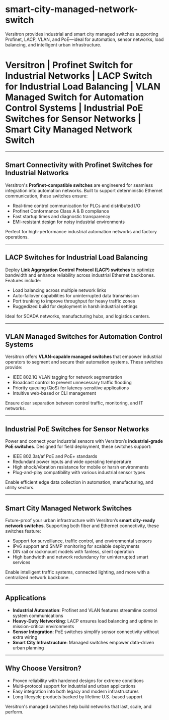 # smart-city-managed-network-switch
Versitron provides industrial and smart city managed switches supporting Profinet, LACP, VLAN, and PoE—ideal for automation, sensor networks, load balancing, and intelligent urban infrastructure.

# Versitron | Profinet Switch for Industrial Networks | LACP Switch for Industrial Load Balancing | VLAN Managed Switch for Automation Control Systems | Industrial PoE Switches for Sensor Networks | Smart City Managed Network Switch

---

## Smart Connectivity with Profinet Switches for Industrial Networks

Versitron's **Profinet-compatible switches** are engineered for seamless integration into automation networks. Built to support deterministic Ethernet communication, these switches ensure:

- Real-time control communication for PLCs and distributed I/O  
- Profinet Conformance Class A & B compliance  
- Fast startup times and diagnostic transparency  
- EMI-resistant design for noisy industrial environments  

Perfect for high-performance industrial automation networks and factory operations.

---

## LACP Switches for Industrial Load Balancing

Deploy **Link Aggregation Control Protocol (LACP) switches** to optimize bandwidth and enhance reliability across industrial Ethernet backbones. Features include:

- Load balancing across multiple network links  
- Auto-failover capabilities for uninterrupted data transmission  
- Port trunking to improve throughput for heavy traffic zones  
- Ruggedized build for deployment in harsh industrial settings  

Ideal for SCADA networks, manufacturing hubs, and logistics centers.

---

## VLAN Managed Switches for Automation Control Systems

Versitron offers **VLAN-capable managed switches** that empower industrial operators to segment and secure their automation systems. These switches provide:

- IEEE 802.1Q VLAN tagging for network segmentation  
- Broadcast control to prevent unnecessary traffic flooding  
- Priority queuing (QoS) for latency-sensitive applications  
- Intuitive web-based or CLI management  

Ensure clear separation between control traffic, monitoring, and IT networks.

---

## Industrial PoE Switches for Sensor Networks

Power and connect your industrial sensors with Versitron’s **industrial-grade PoE switches**. Designed for field deployment, these switches support:

- IEEE 802.3at/af PoE and PoE+ standards  
- Redundant power inputs and wide operating temperature  
- High shock/vibration resistance for mobile or harsh environments  
- Plug-and-play compatibility with various industrial sensor types  

Enable efficient edge data collection in automation, manufacturing, and utility sectors.

---

## Smart City Managed Network Switches

Future-proof your urban infrastructure with Versitron’s **smart city-ready network switches**. Supporting both fiber and Ethernet connectivity, these switches feature:

- Support for surveillance, traffic control, and environmental sensors  
- IPv6 support and SNMP monitoring for scalable deployments  
- DIN rail or rackmount models with fanless, silent operation  
- High bandwidth and network redundancy for uninterrupted smart services  

Enable intelligent traffic systems, connected lighting, and more with a centralized network backbone.

---

## Applications

- **Industrial Automation**: Profinet and VLAN features streamline control system communications  
- **Heavy-Duty Networking**: LACP ensures load balancing and uptime in mission-critical environments  
- **Sensor Integration**: PoE switches simplify sensor connectivity without extra wiring  
- **Smart City Infrastructure**: Managed switches empower data-driven urban planning  

---

## Why Choose Versitron?

- Proven reliability with hardened designs for extreme conditions  
- Multi-protocol support for industrial and urban applications  
- Easy integration into both legacy and modern infrastructures  
- Long lifecycle products backed by lifetime U.S.-based support  

Versitron's managed switches help build networks that last, scale, and perform.

